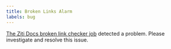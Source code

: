 ```yaml
---
title: Broken Links Alarm
labels: bug
---
```


[The Ziti Docs broken link checker job](https://github.com/openziti/ziti-doc/actions/workflows/check-links.yml) detected a problem. Please investigate and resolve this issue.
